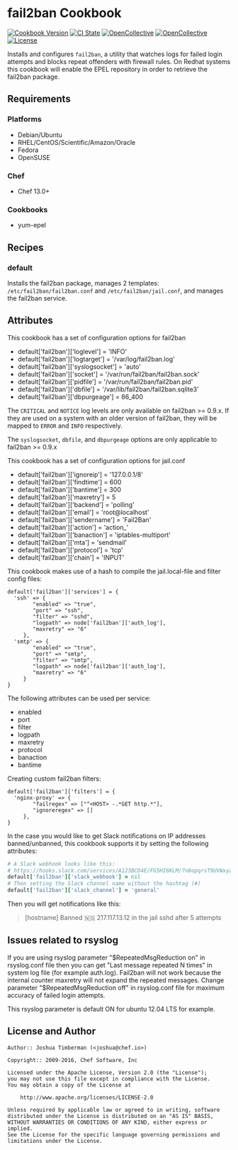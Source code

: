 # fail2ban Cookbook

[![Cookbook Version](https://img.shields.io/cookbook/v/fail2ban.svg)](https://supermarket.chef.io/cookbooks/fail2ban)
[![CI State](https://github.com/sous-chefs/fail2ban/workflows/ci/badge.svg)](https://github.com/sous-chefs/fail2ban/actions?query=workflow%3Aci)
[![OpenCollective](https://opencollective.com/sous-chefs/backers/badge.svg)](#backers)
[![OpenCollective](https://opencollective.com/sous-chefs/sponsors/badge.svg)](#sponsors)
[![License](https://img.shields.io/badge/License-Apache%202.0-green.svg)](https://opensource.org/licenses/Apache-2.0)

Installs and configures `fail2ban`, a utility that watches logs for failed login attempts and blocks repeat offenders with firewall rules. On Redhat systems this cookbook will enable the EPEL repository in order to retrieve the fail2ban package.

## Requirements

### Platforms

- Debian/Ubuntu
- RHEL/CentOS/Scientific/Amazon/Oracle
- Fedora
- OpenSUSE

### Chef

- Chef 13.0+

### Cookbooks

- yum-epel

## Recipes

### default

Installs the fail2ban package, manages 2 templates: `/etc/fail2ban/fail2ban.conf` and `/etc/fail2ban/jail.conf`, and manages the fail2ban service.

## Attributes

This cookbook has a set of configuration options for fail2ban

- default['fail2ban']['loglevel'] = 'INFO'
- default['fail2ban']['logtarget'] = '/var/log/fail2ban.log'
- default['fail2ban']['syslogsocket'] = 'auto'
- default['fail2ban']['socket'] = '/var/run/fail2ban/fail2ban.sock'
- default['fail2ban']['pidfile'] = '/var/run/fail2ban/fail2ban.pid'
- default['fail2ban']['dbfile'] = '/var/lib/fail2ban/fail2ban.sqlite3'
- default['fail2ban']['dbpurgeage'] = 86_400

The `CRITICAL` and `NOTICE` log levels are only available on fail2ban >= 0.9.x. If they are used on a system with an older version of fail2ban, they will be mapped to `ERROR` and `INFO` respectively.

The `syslogsocket`, `dbfile`, and `dbpurgeage` options are only applicable to fail2ban >= 0.9.x

This cookbook has a set of configuration options for jail.conf

- default['fail2ban']['ignoreip'] = '127.0.0.1/8'
- default['fail2ban']['findtime'] = 600
- default['fail2ban']['bantime'] = 300
- default['fail2ban']['maxretry'] = 5
- default['fail2ban']['backend'] = 'polling'
- default['fail2ban']['email'] = 'root@localhost'
- default['fail2ban']['sendername'] = 'Fail2Ban'
- default['fail2ban']['action'] = 'action_'
- default['fail2ban']['banaction'] = 'iptables-multiport'
- default['fail2ban']['mta'] = 'sendmail'
- default['fail2ban']['protocol'] = 'tcp'
- default['fail2ban']['chain'] = 'INPUT'

This cookbook makes use of a hash to compile the jail.local-file and filter config files:

```
default['fail2ban']['services'] = {
  'ssh' => {
        "enabled" => "true",
        "port" => "ssh",
        "filter" => "sshd",
        "logpath" => node['fail2ban']['auth_log'],
        "maxretry" => "6"
     },
  'smtp' => {
        "enabled" => "true",
        "port" => "smtp",
        "filter" => "smtp",
        "logpath" => node['fail2ban']['auth_log'],
        "maxretry" => "6"
     }
}
```

The following attributes can be used per service:

- enabled
- port
- filter
- logpath
- maxretry
- protocol
- banaction
- bantime

Creating custom fail2ban filters:

```
default['fail2ban']['filters'] = {
  'nginx-proxy' => {
        "failregex" => ["^<HOST> -.*GET http.*"],
        "ignoreregex" => []
     },
}
```

In the case you would like to get Slack notifications on IP addresses banned/unbanned, this cookbook supports it by setting the following attributes:

```ruby
# A Slack webhook looks like this:
# https://hooks.slack.com/services/A123BCD4E/FG5HI6KLM/7n8opqrsT9UVWxyZ0AbCdefG
default['fail2ban']['slack_webhook'] = nil
# Then setting the Slack channel name without the hashtag (#)
default['fail2ban']['slack_channel'] = 'general'
```

Then you will get notifications like this:

> [hostname] Banned 🇳🇬 217.117.13.12 in the jail sshd after 5 attempts

## Issues related to rsyslog

If you are using rsyslog parameter "$RepeatedMsgReduction on" in rsyslog.conf file
then you can get "Last message repeated N times" in system log file (for example auth.log).
Fail2ban will not work because the internal counter maxretry will not expand the repeated messages.
Change parameter "$RepeatedMsgReduction off" in rsyslog.conf file for maximum accuracy of failed login attempts.

This rsyslog parameter is default ON for ubuntu 12.04 LTS for example.

## License and Author

```
Author:: Joshua Timberman (<joshua@chef.io>)

Copyright:: 2009-2016, Chef Software, Inc

Licensed under the Apache License, Version 2.0 (the "License");
you may not use this file except in compliance with the License.
You may obtain a copy of the License at

    http://www.apache.org/licenses/LICENSE-2.0

Unless required by applicable law or agreed to in writing, software
distributed under the License is distributed on an "AS IS" BASIS,
WITHOUT WARRANTIES OR CONDITIONS OF ANY KIND, either express or implied.
See the License for the specific language governing permissions and
limitations under the License.
```
